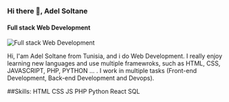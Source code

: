 ### Hi there 👋, Adel Soltane
#### Full stack Web Development 
![Full stack Web Development ](https://pbs.twimg.com/profile_banners/1569646202060419073/1663067875/600x200)

Hi, I'am Adel Soltane from Tunisia, and i do Web Development. I really enjoy learning new languages and use multiple framewroks, such as HTML, CSS, JAVASCRIPT, PHP, PYTHON ... . 
I work in multiple tasks (Front-end Development, Back-end Development and Devops).

##Skills: 
HTML
CSS 
JS
PHP
Python
React
SQL









